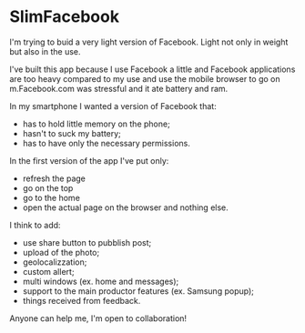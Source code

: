 # SlimFacebook
I'm trying to buid a very light version of Facebook. Light not only in weight but also in the use.

I've built this app because I use Facebook a little and Facebook applications are too heavy compared to my use and use the mobile browser to go on m.Facebook.com was stressful and it ate battery and ram.

In my smartphone I wanted a version of Facebook that:
- has to hold little memory on the phone;
- hasn't to suck my battery;
- has to have only the necessary permissions.

In the first version of the app I've put only:
- refresh the page
- go on the top
- go to the home
- open the actual page on the browser 
and nothing else.

I think to add:
- use share button to pubblish post;
- upload of the photo;
- geolocalizzation;
- custom allert;
- multi windows (ex. home and messages);
- support to the main productor features (ex. Samsung popup);
- things received from feedback.

Anyone can help me, I'm open to collaboration!




